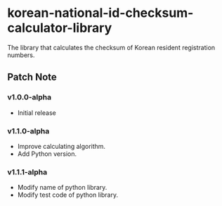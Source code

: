 # korean-national-id-checksum-calculator-library
The library that calculates the checksum of Korean resident registration numbers.

## Patch Note

### v1.0.0-alpha
- Initial release

### v1.1.0-alpha
- Improve calculating algorithm.
- Add Python version.

### v1.1.1-alpha
- Modify name of python library.
- Modify test code of python library.

